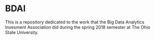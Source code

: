 # BDAI

This is a repository dedicated to the work that the Big Data Analytics Invesment Association did during the spring 2018 semester at The Ohio State University.

